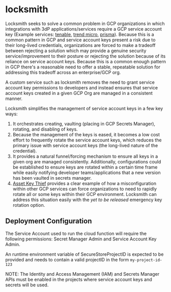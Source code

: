 # locksmith
Locksmith seeks to solve a common problem in GCP organizations in which integrations with 3dP applications/services require a GCP service account key (Example services: [tenable](https://docs.tenable.com/cloud-security/Content/QuickReference/OnboardGCPServiceAccount.htm), [trend micro](https://cloudone.trendmicro.com/docs/workload-security/gcp-account-create/), [prisma](https://docs.paloaltonetworks.com/prisma/prisma-cloud/prisma-cloud-admin/connect-your-cloud-platform-to-prisma-cloud/onboard-gcp/onboard-gcp-project)). Because this is a common pattern in GCP and service account keys present a risk due to their long-lived credentials, organizations are forced to make a tradeoff between rejecting a solution which may provide a genuine security service/improvement to their posture or rejecting the solution because of its reliance on service account keys. Because this is a common enough pattern in GCP there's a reasonable need to offer a stable, repeatable solution for addressing this tradeoff across an enterprise/GCP org.

A custom service such as locksmith removes the need to grant service account key permissions to developers and instead ensures that service account keys created in a given GCP Org are managed in a consistent manner.

Locksmith simplifies the management of service account keys in a few key ways:
1. It orchestrates creating, vaulting (placing in GCP Secrets Manager), rotating, and disabling of keys.
2. Because the management of the keys is eased, it becomes a low cost effort to frequently rotate the service account keys,
which reduces the primary issue with service account keys (the long-lived nature of the credential).
1. It provides a natural funnel/forcing mechanism to ensure all keys in a given org are managed consistently. Additionally, configurations
could be established to ensure keys are rotated within a certain time frame while easily notifying developer teams/applications that a new
version has been vaulted in secrets manager.
1. [Asset Key Thief](https://engineering.sada.com/asset-key-thief-disclosure-cfae4f1778b6) provides a clear example of how a misconfiguration
within other GCP services can force organizations to need to rapidly rotate all or some keys within their GCP environment. Locksmith can address
this situation easily with the _yet to be released_ emergency key rotation option.

## Deployment Configuration

The Service Account used to run the cloud function will require the following permissions: Secret Manager Admin and Service Account Key Admin.

An runtime environment variable of SecureStoreProjectID is expected to be provided and needs to contain a valid projectID in the form `my-project-id-123`

NOTE: The Identity and Access Management (IAM) and Secrets Manager APIs must be enabled in the projects where service account keys and secrets will be used.
